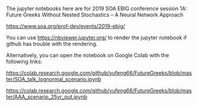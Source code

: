 The jupyter notebooks here are for 2019 SOA EBIG conference session 1A: 
Future Greeks Without Nested Stochastics – A Neural Network Approach

https://www.soa.org/prof-dev/events/2019-ebig/

You can use https://nbviewer.jupyter.org/ to render the jupyter notebook if github has trouble with the rendering.

Alternatively, you can open the notebook on Google Colab with the following links:

https://colab.research.google.com/github/yufeng66/FutureGreeks/blob/master/SOA_talk_lognormal_scenario.ipynb

https://colab.research.google.com/github/yufeng66/FutureGreeks/blob/master/AAA_scenario_25yr_put.ipynb
